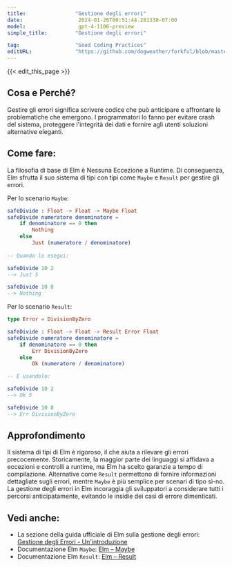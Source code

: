 ```yaml
---
title:                "Gestione degli errori"
date:                  2024-01-26T00:51:44.281330-07:00
model:                 gpt-4-1106-preview
simple_title:         "Gestione degli errori"

tag:                  "Good Coding Practices"
editURL:              "https://github.com/dogweather/forkful/blob/master/content/it/elm/handling-errors.md"
---
```


{{< edit_this_page >}}

## Cosa e Perché?
Gestire gli errori significa scrivere codice che può anticipare e affrontare le problematiche che emergono. I programmatori lo fanno per evitare crash del sistema, proteggere l'integrità dei dati e fornire agli utenti soluzioni alternative eleganti.

## Come fare:
La filosofia di base di Elm è Nessuna Eccezione a Runtime. Di conseguenza, Elm sfrutta il suo sistema di tipi con tipi come `Maybe` e `Result` per gestire gli errori.

Per lo scenario `Maybe`:

```Elm
safeDivide : Float -> Float -> Maybe Float
safeDivide numeratore denominatore =
    if denominatore == 0 then
        Nothing
    else
        Just (numeratore / denominatore)
        
-- Quando lo esegui:

safeDivide 10 2
--> Just 5

safeDivide 10 0
--> Nothing
```

Per lo scenario `Result`:

```Elm
type Error = DivisionByZero

safeDivide : Float -> Float -> Result Error Float
safeDivide numeratore denominatore =
    if denominatore == 0 then
        Err DivisionByZero
    else
        Ok (numeratore / denominatore)

-- E usandolo:

safeDivide 10 2
--> Ok 5

safeDivide 10 0
--> Err DivisionByZero
```

## Approfondimento
Il sistema di tipi di Elm è rigoroso, il che aiuta a rilevare gli errori precocemente. Storicamente, la maggior parte dei linguaggi si affidava a eccezioni e controlli a runtime, ma Elm ha scelto garanzie a tempo di compilazione. Alternative come `Result` permettono di fornire informazioni dettagliate sugli errori, mentre `Maybe` è più semplice per scenari di tipo sì-no. La gestione degli errori in Elm incoraggia gli sviluppatori a considerare tutti i percorsi anticipatamente, evitando le insidie dei casi di errore dimenticati.

## Vedi anche:
- La sezione della guida ufficiale di Elm sulla gestione degli errori: [Gestione degli Errori - Un'introduzione](https://guide.elm-lang.org/error_handling/)
- Documentazione Elm `Maybe`: [Elm – Maybe](https://package.elm-lang.org/packages/elm/core/latest/Maybe)
- Documentazione Elm `Result`: [Elm – Result](https://package.elm-lang.org/packages/elm/core/latest/Result)
